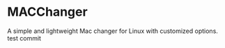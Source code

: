 MACChanger
==========

A simple and lightweight Mac changer for Linux with customized options.
test commit